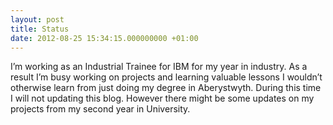 ```yaml
---
layout: post
title: Status
date: 2012-08-25 15:34:15.000000000 +01:00
---
```


I’m working as an Industrial Trainee for IBM for my year in industry. As a result I’m busy working on projects and learning valuable lessons I wouldn’t otherwise learn from just doing my degree in Aberystwyth. During this time I will not updating this blog. However there might be some updates on my projects from my second year in University.


